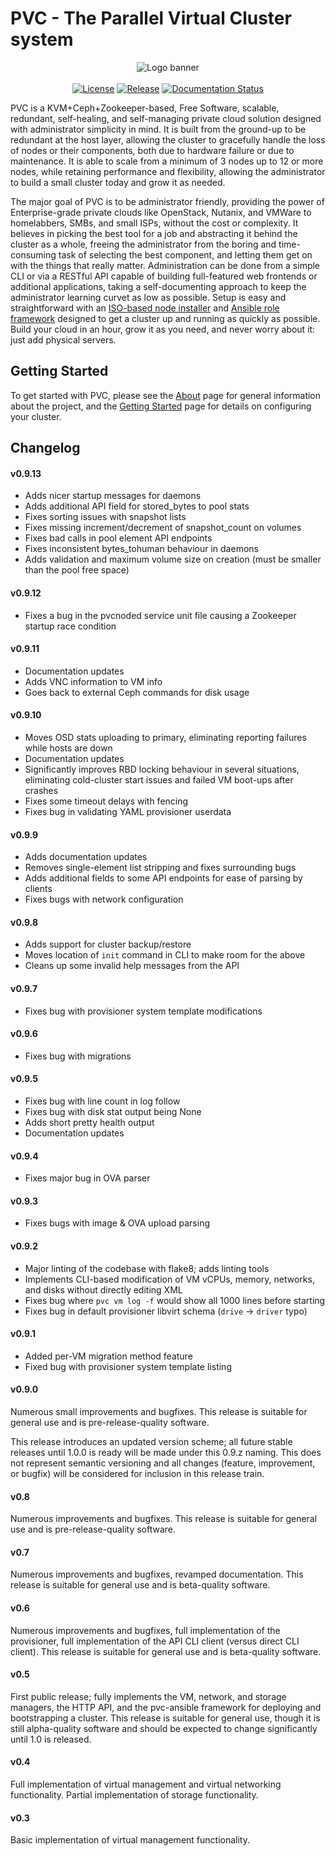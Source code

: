 # PVC - The Parallel Virtual Cluster system

<p align="center">
<img alt="Logo banner" src="https://git.bonifacelabs.ca/uploads/-/system/project/avatar/135/pvc_logo.png"/>
<br/><br/>
<a href="https://github.com/parallelvirtualcluster/pvc"><img alt="License" src="https://img.shields.io/github/license/parallelvirtualcluster/pvc"/></a>
<a href="https://github.com/parallelvirtualcluster/pvc/releases"><img alt="Release" src="https://img.shields.io/github/release-pre/parallelvirtualcluster/pvc"/></a>
<a href="https://parallelvirtualcluster.readthedocs.io/en/latest/?badge=latest"><img alt="Documentation Status" src="https://readthedocs.org/projects/parallelvirtualcluster/badge/?version=latest"/></a>
</p>

PVC is a KVM+Ceph+Zookeeper-based, Free Software, scalable, redundant, self-healing, and self-managing private cloud solution designed with administrator simplicity in mind. It is built from the ground-up to be redundant at the host layer, allowing the cluster to gracefully handle the loss of nodes or their components, both due to hardware failure or due to maintenance. It is able to scale from a minimum of 3 nodes up to 12 or more nodes, while retaining performance and flexibility, allowing the administrator to build a small cluster today and grow it as needed.

The major goal of PVC is to be administrator friendly, providing the power of Enterprise-grade private clouds like OpenStack, Nutanix, and VMWare to homelabbers, SMBs, and small ISPs, without the cost or complexity. It believes in picking the best tool for a job and abstracting it behind the cluster as a whole, freeing the administrator from the boring and time-consuming task of selecting the best component, and letting them get on with the things that really matter. Administration can be done from a simple CLI or via a RESTful API capable of building full-featured web frontends or additional applications, taking a self-documenting approach to keep the administrator learning curvet as low as possible. Setup is easy and straightforward with an [ISO-based node installer](https://github.com/parallelvirtualcluster/pvc-installer) and [Ansible role framework](https://github.com/parallelvirtualcluster/pvc-ansible) designed to get a cluster up and running as quickly as possible. Build your cloud in an hour, grow it as you need, and never worry about it: just add physical servers.

## Getting Started

To get started with PVC, please see the [About](https://parallelvirtualcluster.readthedocs.io/en/latest/about/) page for general information about the project, and the [Getting Started](https://parallelvirtualcluster.readthedocs.io/en/latest/getting-started/) page for details on configuring your cluster.

## Changelog

#### v0.9.13

  * Adds nicer startup messages for daemons
  * Adds additional API field for stored_bytes to pool stats
  * Fixes sorting issues with snapshot lists
  * Fixes missing increment/decrement of snapshot_count on volumes
  * Fixes bad calls in pool element API endpoints
  * Fixes inconsistent bytes_tohuman behaviour in daemons
  * Adds validation and maximum volume size on creation (must be smaller than the pool free space)

#### v0.9.12

  * Fixes a bug in the pvcnoded service unit file causing a Zookeeper startup race condition

#### v0.9.11

  * Documentation updates
  * Adds VNC information to VM info
  * Goes back to external Ceph commands for disk usage

#### v0.9.10

  * Moves OSD stats uploading to primary, eliminating reporting failures while hosts are down
  * Documentation updates
  * Significantly improves RBD locking behaviour in several situations, eliminating cold-cluster start issues and failed VM boot-ups after crashes
  * Fixes some timeout delays with fencing
  * Fixes bug in validating YAML provisioner userdata

#### v0.9.9

  * Adds documentation updates
  * Removes single-element list stripping and fixes surrounding bugs
  * Adds additional fields to some API endpoints for ease of parsing by clients
  * Fixes bugs with network configuration

#### v0.9.8

  * Adds support for cluster backup/restore
  * Moves location of `init` command in CLI to make room for the above
  * Cleans up some invalid help messages from the API

#### v0.9.7

  * Fixes bug with provisioner system template modifications

#### v0.9.6

  * Fixes bug with migrations

#### v0.9.5

  * Fixes bug with line count in log follow
  * Fixes bug with disk stat output being None
  * Adds short pretty health output
  * Documentation updates

#### v0.9.4

  * Fixes major bug in OVA parser

#### v0.9.3

  * Fixes bugs with image & OVA upload parsing

#### v0.9.2

  * Major linting of the codebase with flake8; adds linting tools
  * Implements CLI-based modification of VM vCPUs, memory, networks, and disks without directly editing XML
  * Fixes bug where `pvc vm log -f` would show all 1000 lines before starting
  * Fixes bug in default provisioner libvirt schema (`drive` -> `driver` typo)

#### v0.9.1

  * Added per-VM migration method feature
  * Fixed bug with provisioner system template listing

#### v0.9.0

Numerous small improvements and bugfixes. This release is suitable for general use and is pre-release-quality software.

This release introduces an updated version scheme; all future stable releases until 1.0.0 is ready will be made under this 0.9.z naming. This does not represent semantic versioning and all changes (feature, improvement, or bugfix) will be considered for inclusion in this release train.

#### v0.8

Numerous improvements and bugfixes. This release is suitable for general use and is pre-release-quality software.

#### v0.7

Numerous improvements and bugfixes, revamped documentation. This release is suitable for general use and is beta-quality software.

#### v0.6

Numerous improvements and bugfixes, full implementation of the provisioner, full implementation of the API CLI client (versus direct CLI client). This release is suitable for general use and is beta-quality software.

#### v0.5

First public release; fully implements the VM, network, and storage managers, the HTTP API, and the pvc-ansible framework for deploying and bootstrapping a cluster. This release is suitable for general use, though it is still alpha-quality software and should be expected to change significantly until 1.0 is released.

#### v0.4

Full implementation of virtual management and virtual networking functionality. Partial implementation of storage functionality.

#### v0.3

Basic implementation of virtual management functionality.

